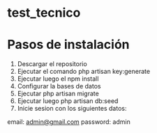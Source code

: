 # test_tecnico
 
# Pasos de instalación

1. Descargar el repositorio
2. Ejecutar el comando php artisan key:generate
3. Ejecutar luego el npm install
4. Configurar la bases de datos
5. Ejecutar php artisan migrate
6. Ejecutar luego php artisan db:seed
7. Inicie sesion con los siguientes datos:

email: admin@gmail.com
password: admin
